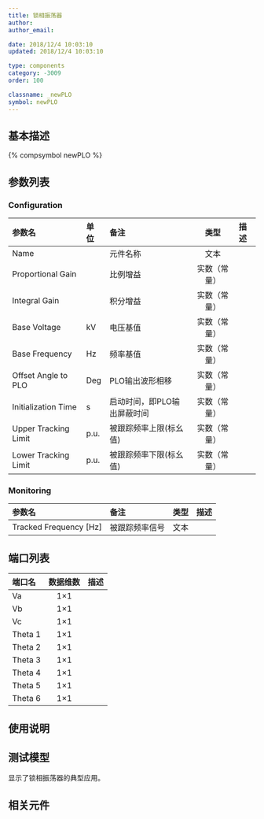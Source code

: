 ```yaml
---
title: 锁相振荡器
author: 
author_email:

date: 2018/12/4 10:03:10
updated: 2018/12/4 10:03:10

type: components
category: -3009
order: 100

classname: _newPLO
symbol: newPLO
---
```

## 基本描述
{% compsymbol newPLO %}

## 参数列表
### Configuration
| 参数名 | 单位 | 备注 | 类型 | 描述 |
| :--- | :--- | :--- | :--: | :--- |
| Name |  | 元件名称 | 文本 |  |
| Proportional Gain |  | 比例增益 | 实数（常量） |  |
| Integral Gain |  | 积分增益 | 实数（常量） |  |
| Base Voltage | kV | 电压基值 | 实数（常量） |  |
| Base Frequency | Hz | 频率基值 | 实数（常量） |  |
| Offset Angle to PLO | Deg | PLO输出波形相移 | 实数（常量） |  |
| Initialization Time | s | 启动时间，即PLO输出屏蔽时间 | 实数（常量） |  |
| Upper Tracking Limit | p.u. | 被跟踪频率上限(标幺值) | 实数（常量） |  |
| Lower Tracking Limit | p.u. | 被跟踪频率下限(标幺值) | 实数（常量） |  |

### Monitoring
| 参数名 | 备注 | 类型 | 描述 |
| :--- | :--- | :--: | :--- |
| Tracked Frequency \[Hz\] | 被跟踪频率信号 | 文本 |  |


## 端口列表

| 端口名 | 数据维数 | 描述 |
| :--- | :--:  | :--- |
| Va | 1×1 | |                   
| Vb | 1×1 | |                   
| Vc | 1×1 | |                   
| Theta 1 | 1×1 | |                   
| Theta 2 | 1×1 | |                   
| Theta 3 | 1×1 | |                   
| Theta 4 | 1×1 | |                   
| Theta 5 | 1×1 | |                   
| Theta 6 | 1×1 | |                   

## 使用说明


## 测试模型
[<test name>](<test link>)显示了锁相振荡器的典型应用。

## 相关元件


